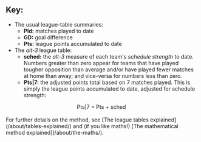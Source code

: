 ## Key:

* The usual league-table summaries:
  - **Pld:** matches played to date
  - **GD:** goal difference
  - **Pts:** league points accumulated to date
* The *alt-3* league table:
  - **sched:** the *alt-3* measure of each team's *schedule strength* to date.  Numbers greater than zero appear for teams that have played tougher opposition than average and/or have played fewer matches at home than away; and vice-versa for numbers less than zero. 
  - **Pts\|7:** the adjusted points total based on 7 matches played.  This is simply the league points accumulated to date, adjusted for schedule strength:
<center>            Pts|7 = Pts + sched  </center>  
<!-- [Where a team has one or more matches in hand, i.e., has played fewer than 7 matches, the *Pts|7* total will include also the team's projected points per match for the 'missing' match result(s).] -->
  

<br>
For further details on the method, see 
[The league tables explained](/about/tables-explained/) and (if you like maths!) [The mathematical method explained](/about/the-maths/).
